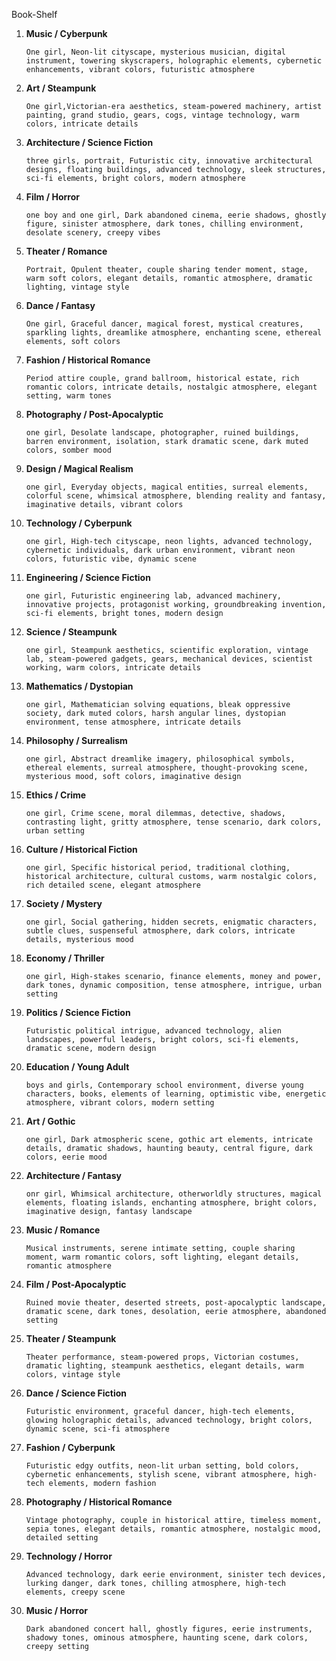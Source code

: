 Book-Shelf

1. **Music / Cyberpunk**
   ```
   One girl, Neon-lit cityscape, mysterious musician, digital instrument, towering skyscrapers, holographic elements, cybernetic enhancements, vibrant colors, futuristic atmosphere
   ```

2. **Art / Steampunk**
   ```
   One girl,Victorian-era aesthetics, steam-powered machinery, artist painting, grand studio, gears, cogs, vintage technology, warm colors, intricate details
   ```

3. **Architecture / Science Fiction**
   ```
   three girls, portrait, Futuristic city, innovative architectural designs, floating buildings, advanced technology, sleek structures, sci-fi elements, bright colors, modern atmosphere
   ```

4. **Film / Horror**
   ```
   one boy and one girl, Dark abandoned cinema, eerie shadows, ghostly figure, sinister atmosphere, dark tones, chilling environment, desolate scenery, creepy vibes
   ```

5. **Theater / Romance**
   ```
   Portrait, Opulent theater, couple sharing tender moment, stage, warm soft colors, elegant details, romantic atmosphere, dramatic lighting, vintage style
   ```

6. **Dance / Fantasy**
   ```
   One girl, Graceful dancer, magical forest, mystical creatures, sparkling lights, dreamlike atmosphere, enchanting scene, ethereal elements, soft colors
   ```

7. **Fashion / Historical Romance**
   ```
   Period attire couple, grand ballroom, historical estate, rich romantic colors, intricate details, nostalgic atmosphere, elegant setting, warm tones
   ```

8. **Photography / Post-Apocalyptic**
   ```
   one girl, Desolate landscape, photographer, ruined buildings, barren environment, isolation, stark dramatic scene, dark muted colors, somber mood
   ```

9. **Design / Magical Realism**
   ```
   one girl, Everyday objects, magical entities, surreal elements, colorful scene, whimsical atmosphere, blending reality and fantasy, imaginative details, vibrant colors
   ```

10. **Technology / Cyberpunk**
    ```
    one girl, High-tech cityscape, neon lights, advanced technology, cybernetic individuals, dark urban environment, vibrant neon colors, futuristic vibe, dynamic scene
    ```

11. **Engineering / Science Fiction**
    ```
    one girl, Futuristic engineering lab, advanced machinery, innovative projects, protagonist working, groundbreaking invention, sci-fi elements, bright tones, modern design
    ```

12. **Science / Steampunk**
    ```
    one girl, Steampunk aesthetics, scientific exploration, vintage lab, steam-powered gadgets, gears, mechanical devices, scientist working, warm colors, intricate details
    ```

13. **Mathematics / Dystopian**
    ```
    one girl, Mathematician solving equations, bleak oppressive society, dark muted colors, harsh angular lines, dystopian environment, tense atmosphere, intricate details
    ```

14. **Philosophy / Surrealism**
    ```
    one girl, Abstract dreamlike imagery, philosophical symbols, ethereal elements, surreal atmosphere, thought-provoking scene, mysterious mood, soft colors, imaginative design
    ```

15. **Ethics / Crime**
    ```
    one girl, Crime scene, moral dilemmas, detective, shadows, contrasting light, gritty atmosphere, tense scenario, dark colors, urban setting
    ```

16. **Culture / Historical Fiction**
    ```
    one girl, Specific historical period, traditional clothing, historical architecture, cultural customs, warm nostalgic colors, rich detailed scene, elegant atmosphere
    ```

17. **Society / Mystery**
    ```
    one girl, Social gathering, hidden secrets, enigmatic characters, subtle clues, suspenseful atmosphere, dark colors, intricate details, mysterious mood
    ```

18. **Economy / Thriller**
    ```
    one girl, High-stakes scenario, finance elements, money and power, dark tones, dynamic composition, tense atmosphere, intrigue, urban setting
    ```

19. **Politics / Science Fiction**
    ```
    Futuristic political intrigue, advanced technology, alien landscapes, powerful leaders, bright colors, sci-fi elements, dramatic scene, modern design
    ```

20. **Education / Young Adult**
    ```
    boys and girls, Contemporary school environment, diverse young characters, books, elements of learning, optimistic vibe, energetic atmosphere, vibrant colors, modern setting
    ```

21. **Art / Gothic**
    ```
    one girl, Dark atmospheric scene, gothic art elements, intricate details, dramatic shadows, haunting beauty, central figure, dark colors, eerie mood
    ```

22. **Architecture / Fantasy**
    ```
    onr girl, Whimsical architecture, otherworldly structures, magical elements, floating islands, enchanting atmosphere, bright colors, imaginative design, fantasy landscape
    ```

23. **Music / Romance**
    ```
    Musical instruments, serene intimate setting, couple sharing moment, warm romantic colors, soft lighting, elegant details, romantic atmosphere
    ```

24. **Film / Post-Apocalyptic**
    ```
    Ruined movie theater, deserted streets, post-apocalyptic landscape, dramatic scene, dark tones, desolation, eerie atmosphere, abandoned setting
    ```

25. **Theater / Steampunk**
    ```
    Theater performance, steam-powered props, Victorian costumes, dramatic lighting, steampunk aesthetics, elegant details, warm colors, vintage style
    ```

26. **Dance / Science Fiction**
    ```
    Futuristic environment, graceful dancer, high-tech elements, glowing holographic details, advanced technology, bright colors, dynamic scene, sci-fi atmosphere
    ```

27. **Fashion / Cyberpunk**
    ```
    Futuristic edgy outfits, neon-lit urban setting, bold colors, cybernetic enhancements, stylish scene, vibrant atmosphere, high-tech elements, modern fashion
    ```

28. **Photography / Historical Romance**
    ```
    Vintage photography, couple in historical attire, timeless moment, sepia tones, elegant details, romantic atmosphere, nostalgic mood, detailed setting
    ```

29. **Technology / Horror**
    ```
    Advanced technology, dark eerie environment, sinister tech devices, lurking danger, dark tones, chilling atmosphere, high-tech elements, creepy scene
    ```

30. **Music / Horror**
    ```
    Dark abandoned concert hall, ghostly figures, eerie instruments, shadowy tones, ominous atmosphere, haunting scene, dark colors, creepy setting
    ```
